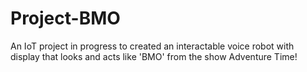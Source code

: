 # Project-BMO
An IoT project in progress to created an interactable voice robot with display that looks and acts like 'BMO' from the show Adventure Time!
